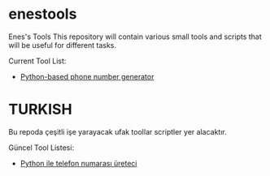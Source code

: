 # enestools

Enes's Tools
This repository will contain various small tools and scripts that will be useful for different tasks.

Current Tool List:
- [Python-based phone number generator](enestools/phone_number_generator.py)









# TURKISH
Bu repoda çeşitli işe yarayacak ufak toollar scriptler yer alacaktır. 

Güncel Tool Listesi:
- [Python ile telefon numarası üreteci](enestools/phone_number_generator.py)
